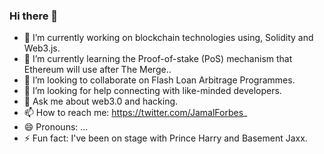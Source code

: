 ### Hi there 👋

- 🔭 I’m currently working on blockchain technologies using, Solidity and Web3.js.
- 🌱 I’m currently learning the Proof-of-stake (PoS) mechanism that Ethereum will use after The Merge..
- 👯 I’m looking to collaborate on Flash Loan Arbitrage Programmes.
- 🤔 I’m looking for help connecting with like-minded developers.
- 💬 Ask me about web3.0 and hacking.
- 📫 How to reach me: https://twitter.com/JamalForbes_
- 😄 Pronouns: ...
- ⚡ Fun fact: I've been on stage with Prince Harry and Basement Jaxx.
